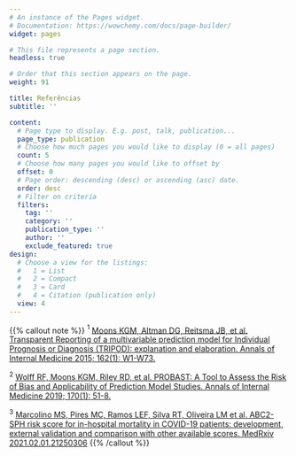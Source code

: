 ```yaml
---
# An instance of the Pages widget.
# Documentation: https://wowchemy.com/docs/page-builder/
widget: pages

# This file represents a page section.
headless: true

# Order that this section appears on the page.
weight: 91

title: Referências
subtitle: ''

content:
  # Page type to display. E.g. post, talk, publication...
  page_type: publication
  # Choose how much pages you would like to display (0 = all pages)
  count: 5
  # Choose how many pages you would like to offset by
  offset: 0
  # Page order: descending (desc) or ascending (asc) date.
  order: desc
  # Filter on criteria
  filters:
    tag: ''
    category: ''
    publication_type: ''
    author: ''
    exclude_featured: true
design:
  # Choose a view for the listings:
  #   1 = List
  #   2 = Compact
  #   3 = Card
  #   4 = Citation (publication only)
  view: 4
---
```


{{% callout note %}}
$^1$ [Moons KGM, Altman DG, Reitsma JB, et al. Transparent Reporting of a multivariable prediction model for Individual Prognosis or Diagnosis (TRIPOD): explanation and elaboration. Annals of Internal Medicine 2015; 162(1): W1-W73.](https://pubmed.ncbi.nlm.nih.gov/25560730/)  

$^2$ [Wolff RF, Moons KGM, Riley RD, et al. PROBAST: A Tool to Assess the Risk of Bias and Applicability of Prediction Model Studies. Annals of Internal Medicine 2019; 170(1): 51-8.](https://pubmed.ncbi.nlm.nih.gov/30596875/)

$^3$ [Marcolino MS, Pires MC, Ramos LEF, Silva RT, Oliveira LM et al. ABC2-SPH risk score for in-hospital mortality in COVID-19 patients: development, external validation and comparison with other available scores. MedRxiv 2021.02.01.21250306](https://doi.org/10.1101/2021.02.01.21250306)
{{% /callout %}}
